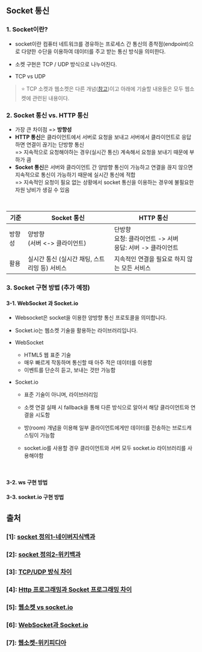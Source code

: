 ## Socket 통신

### 1. Socket이란?

- socket이란 컴퓨터 네트워크를 경유하는 프로세스 간 통신의 종착점(endpoint)으로 다양한 수단을 이용하여 데이터를 주고 받는 통신 방식을 의미한다.

- 소켓 구현은 TCP / UDP 방식으로 나누어진다.

- TCP vs UDP

> ⭐ TCP 소켓과 웹소켓은 다른 개념([참고](https://medium.com/@hyun.sang/network-%EC%86%8C%EC%BC%93%EA%B3%BC-%EC%9B%B9%EC%86%8C%EC%BC%93%EC%9D%98-%EC%B0%A8%EC%9D%B4%EC%A0%90-b1b745fcdcc2))이고 아래에 기술할 내용들은 모두 웹소켓에 관련된 내용이다.

### 2. Socket 통신 vs. HTTP 통신

- 가장 큰 차이점 => **방향성**
- **HTTP 통신**은 클라이언트에서 서버로 요청을 보내고 서버에서 클라이언트로 응답하면 연결이 끊기는 단방향 통신 <br>=> 지속적으로 요청해야하는 경우(실시간 통신) 계속해서 요청을 보내기 때문에 부하가 큼
- **Socket 통신**은 서버와 클라이언트 간 양방향 통신이 가능하고 연결을 끊지 않으면 지속적으로 통신이 가능하기 때문에 실시간 통신에 적합
<br>=> 지속적인 요청이 필요 없는 상황에서 socket 통신을 이용하는 경우에 불필요한 자원 낭비가 생길 수 있음

<br>

| 기준 | Socket 통신 | HTTP 통신 |
| --- | --- | --- |
| 방향성 | 양방향 <br> (서버 <-> 클라이언트) | 단방향 <br>  요청: 클라이언트 -> 서버 <br> 응답: 서버 -> 클라이언트 |
| 활용 | 실시간 통신 (실시간 채팅, 스트리밍 등) 서비스 | 지속적인 연결을 필요로 하지 않는 모든 서비스 |

### 3. Socket 구현 방법 (추가 예정)
#### 3-1. WebSocket 과 Socket.io
- Websocket은 socket을 이용한 양방향 통신 프로토콜을 의미합니다.
- Socket.io는 웹소켓 기술을 활용하는 라이브러리입니다.

- WebSocket
    - HTML5 웹 표준 기술
    - 매우 빠르게 작동하며 통신할 때 아주 적은 데이터를 이용함
    - 이벤트를 단순히 듣고, 보내는 것만 가능함
- Socket.io
    - 표준 기술이 아니며, 라이브러리임
    - 소켓 연결 실패 시 fallback을 통해 다른 방식으로 알아서 해당 클라이언트와 연결을 시도함
    - 방(room) 개념을 이용해 일부 클라이언트에게만 데이터를 전송하는 브로드캐스팅이 가능함

    - socket.io를 사용할 경우 클라이언트와 서버 모두 socket.io 라이브러리를 사용해야함

<br>

#### 3-2. ws 구현 방법

#### 3-3. socket.io 구현 방법


## 출처
### [1]: [socket 정의1-네이버지식백과](https://terms.naver.com/entry.naver?docId=837501&cid=42344&categoryId=42344)
### [2]: [socket 정의2-위키백과](https://ko.wikipedia.org/wiki/%EB%84%A4%ED%8A%B8%EC%9B%8C%ED%81%AC_%EC%86%8C%EC%BC%93)
### [3]: [TCP/UDP 방식 차이](https://badayak.com/entry/tcpip%EC%99%80-udpip-%ED%86%B5%EC%8B%A0-%EC%B0%A8%EC%9D%B4%EC%A0%90)
### [4]: [Http 프로그래밍과 Socket 프로그래밍 차이](https://mangkyu.tistory.com/48)
### [5]: [웹소켓 vs socket.io](https://www.peterkimzz.com/websocket-vs-socket-io/)
### [6]: [WebSocket과 Socket.io](https://d2.naver.com/helloworld/1336)
### [7]: [웹소켓-위키피디아](https://en.wikipedia.org/wiki/WebSocket)